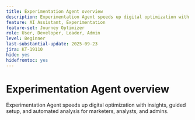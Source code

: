 ```yaml
---
title: Experimentation Agent overview
description: Experimentation Agent speeds up digital optimization with insights, guided setup, and automated analysis for marketers, analysts, and admins.
feature: AI Assistant, Experimentation
feature-set: Journey Optimizer
role: User, Developer, Leader, Admin
level: Beginner
last-substantial-update: 2025-09-23
jira: KT-19110
hide: yes
hidefromtoc: yes
---
```

# Experimentation Agent overview

Experimentation Agent speeds up digital optimization with insights, guided setup, and automated analysis for marketers, analysts, and admins.

<!-- For more information, see the [AI Assistant UI guide](https://experienceleague.adobe.com/en/docs/experience-platform/ai-assistant/ui-guide#use-discoverability).-->

